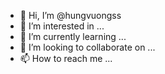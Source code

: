 - 👋 Hi, I’m @hungvuongss
- 👀 I’m interested in ...
- 🌱 I’m currently learning ...
- 💞️ I’m looking to collaborate on ...
- 📫 How to reach me ...

<!---
hungvuongss/hungvuongss is a ✨ special ✨ repository because its `README.md` (this file) appears on your GitHub profile.
You can click the Preview link to take a look at your changes.
--->
